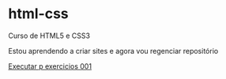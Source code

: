 # html-css
 Curso de HTML5 e CSS3

 Estou aprendendo a criar sites e agora vou regenciar repositório

 <a href="http://willgomes73.github.io/html-css/exercicios/ex001/index.html">Executar p exercicios 001</a>
